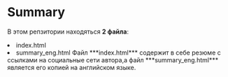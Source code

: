 # Summary
В этом репзитории находяться **2 файла**:
<li>index.html
 <li>summary_eng.html
Файл ***index.html*** содержит в себе резюме с ссылками на социальные сети автора,а файл ***summary_eng.html*** является его копией на английском языке.
